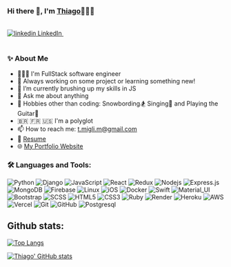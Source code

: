 ### Hi there 👋, I'm [Thiago](https://github.com/ThiagoDe)👨🏻‍💻
<br/>
  <a href="nkedin.com/in/thiago-miglioranzi/" rel="nofollow noreferrer">
    <img src="https://i.stack.imgur.com/gVE0j.png" alt="linkedin"> LinkedIn
  </a> &nbsp;   
<br />
<br/>


<!--   <img align="right" alt="GIF" src="https://media.giphy.com/media/MC6eSuC3yypCU/giphy.gif" /> --> 
### ✨ About Me

- 👨🏻‍💻 I'm FullStack software engineer
- 🚀  Always working on some project or learning something new! 
- 🌱 I’m currently brushing up my skills in JS
- 💬 Ask me about anything
- 🎿 Hobbies other than coding: Snowbording🏂  Singing🎤  and Playing the Guitar🎸
-  🇧🇷 🇫🇷 🇺🇸 I'm a polyglot
- 📫 How to reach me: t.migli.m@gmail.com
- 📝 [Resume](https://drive.google.com/file/d/19fbHPDBbO-05wSS9ot4oS_2pSNAhrOlr/view?usp=sharing)
- 🌐 [My Portfolio Website](https://thiago-profile.netlify.app/)

### 🛠️ Languages and Tools:

![Python](https://img.shields.io/badge/python-3670A0?style=for-the-badge&logo=python&logoColor=ffdd54)
![Django](https://img.shields.io/badge/django-%23092E20.svg?style=for-the-badge&logo=django&logoColor=white)
![JavaScript](https://img.shields.io/badge/JavaScript-F7DF1E?style=for-the-badge&logo=javascript&logoColor=black)
![React](https://img.shields.io/badge/React-20232A?style=for-the-badge&logo=react&logoColor=61DAFB)
![Redux](https://img.shields.io/badge/Redux-593D88?style=for-the-badge&logo=redux&logoColor=white)
![Nodejs](https://img.shields.io/badge/Node.js-43853D?style=for-the-badge&logo=node.js&logoColor=white)
![Express.js](https://img.shields.io/badge/Express.js-404D59?style=for-the-badge)
![MongoDB](	https://img.shields.io/badge/MongoDB-4EA94B?style=for-the-badge&logo=mongodb&logoColor=white)
![Firebase](https://img.shields.io/badge/Ruby_on_Rails-CC0000?style=for-the-badge&logo=ruby-on-rails&logoColor=white)
![Linux](https://img.shields.io/badge/Linux-FCC624?style=for-the-badge&logo=linux&logoColor=black)
![iOS](https://img.shields.io/badge/iOS-000000?style=for-the-badge&logo=ios&logoColor=white)
![Docker](https://img.shields.io/badge/docker-%230db7ed.svg?style=for-the-badge&logo=docker&logoColor=white)
![Swift](https://img.shields.io/badge/swift-F54A2A?style=for-the-badge&logo=swift&logoColor=white)
![Material_UI](https://img.shields.io/badge/Material--UI-0081CB?style=for-the-badge&logo=material-ui&logoColor=white)
![Bootstrap](https://img.shields.io/badge/Bootstrap-563D7C?style=for-the-badge&logo=bootstrap&logoColor=white)
![SCSS](https://img.shields.io/badge/CSS3-1572B6?style=for-the-badge&logo=css3&logoColor=white)
![HTML5](https://img.shields.io/badge/HTML5-E34F26?style=for-the-badge&logo=html5&logoColor=white)
![CSS3](https://img.shields.io/badge/Sass-CC6699?style=for-the-badge&logo=sass&logoColor=white)
![Ruby](https://img.shields.io/badge/Ruby-CC342D?style=for-the-badge&logo=ruby&logoColor=white)
![Render](https://img.shields.io/badge/Render-%46E3B7.svg?style=for-the-badge&logo=render&logoColor=white)
![Heroku](https://img.shields.io/badge/Heroku-430098?style=for-the-badge&logo=heroku&logoColor=white)
![AWS](https://img.shields.io/badge/Amazon_AWS-232F3E?style=for-the-badge&logo=amazon-aws&logoColor=white)
![Vercel](https://img.shields.io/badge/jQuery-0769AD?style=for-the-badge&logo=jquery&logoColor=white)
![Git](https://img.shields.io/badge/-Git-black?style=flat-square&logo=git)
![GitHub](https://img.shields.io/badge/-GitHub-black?style=flat-square&logo=github)
![Postgresql](https://img.shields.io/badge/PostgreSQL-316192?style=for-the-badge&logo=postgresql&logoColor=white)

## Github stats:

[![Top Langs](https://github-readme-stats.vercel.app/api/top-langs/?username=ThiagoDe&layout=compact&theme=radical&langs_count=8)](https://github.com/anuraghazra/github-readme-stats) 

[![Thiago' GitHub stats](https://github-readme-stats.vercel.app/api?username=ThiagoDe&theme=radical)](https://github.com/anuraghazra/github-readme-stats)


